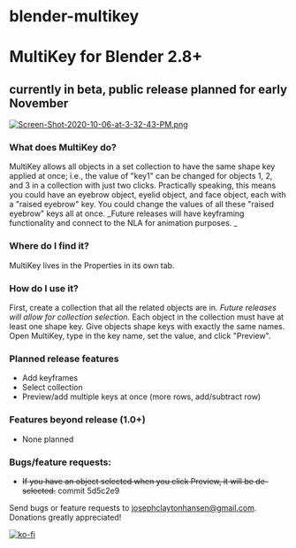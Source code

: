 # blender-multikey
# MultiKey for Blender 2.8+ 
## currently in beta, public release planned for early November
[![Screen-Shot-2020-10-06-at-3-32-43-PM.png](https://i.postimg.cc/DZs4mMr1/Screen-Shot-2020-10-06-at-3-32-43-PM.png)](https://postimg.cc/CBhxQJ6K)
### What does MultiKey do?
MultiKey allows all objects in a set collection to have the same shape key applied at once; i.e., the value of "key1" can be changed for objects 1, 2, and 3 in a collection with just two clicks. Practically speaking, this means you could have an eyebrow object, eyelid object, and face object, each with a "raised eyebrow" key. You could change the values of all these "raised eyebrow" keys all at once. _Future releases will have keyframing functionality and connect to the NLA for animation purposes. _
### Where do I find it?
MultiKey lives in the Properties in its own tab. 

### How do I use it?
First, create a collection that all the related objects are in. _Future releases will allow for collection selection._ Each object in the collection must have at least one shape key. Give objects shape keys with exactly the same names. Open MultiKey, type in the key name, set the value, and click "Preview". 

### Planned release features
* Add keyframes
* Select collection
* Preview/add multiple keys at once (more rows, add/subtract row)

### Features beyond release (1.0+)
* None planned

### Bugs/feature requests: 
* ~~If you have an object selected when you click Preview, it will be de-selected.~~ commit 5d5c2e9

Send bugs or feature requests to josephclaytonhansen@gmail.com. Donations greatly appreciated!

[![ko-fi](https://www.ko-fi.com/img/githubbutton_sm.svg)](https://ko-fi.com/G2G216RHJ)
